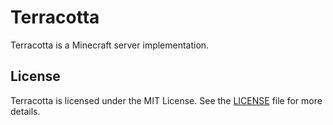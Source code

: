 # Terracotta
Terracotta is a Minecraft server implementation.

## License
Terracotta is licensed under the MIT License.
See the [LICENSE](LICENSE) file for more details.